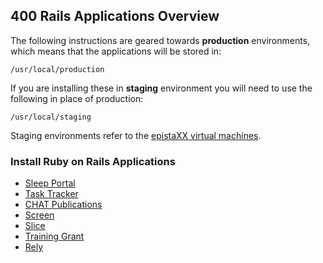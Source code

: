 ## 400 Rails Applications Overview

The following instructions are geared towards **production** environments, which means that the applications will be stored in:

```
/usr/local/production
```

If you are installing these in **staging** environment you will need to use the following in place of production:

```
/usr/local/staging
```

Staging environments refer to the [epistaXX virtual machines](https://github.com/sleepepi/sleepepi/tree/master/rails-applications/200-epistaXX.dipr.partners.org.md).

### Install Ruby on Rails Applications

- [Sleep Portal](https://github.com/sleepepi/sleepepi/tree/master/rails-applications/410-install-sleep-portal.md)
- [Task Tracker](https://github.com/sleepepi/sleepepi/tree/master/rails-applications/420-install-task-tracker.md)
- [CHAT Publications](https://github.com/sleepepi/sleepepi/tree/master/rails-applications/430-install-chat-publications.md)
- [Screen](https://github.com/sleepepi/sleepepi/tree/master/rails-applications/440-install-screen.md)
- [Slice](https://github.com/sleepepi/sleepepi/tree/master/rails-applications/450-install-slice.md)
- [Training Grant](https://github.com/sleepepi/sleepepi/tree/master/rails-applications/460-install-training-grant.md)
- [Rely](https://github.com/sleepepi/sleepepi/tree/master/rails-applications/470-install-rely.md)
